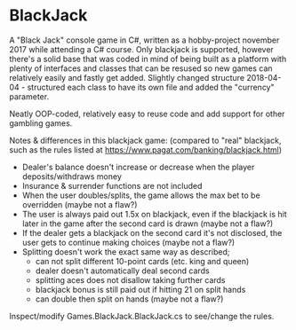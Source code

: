 # BlackJack
A "Black Jack" console game in C#, written as a hobby-project november 2017 while attending a C# course. 
Only blackjack is supported, however there's a solid base that was coded in mind of being built as a platform with plenty of interfaces and classes that can be resused so new games can relatively easily and fastly get added.
Slightly changed structure 2018-04-04 - structured each class to have its own file and added the "currency" parameter.

Neatly OOP-coded, relatively easy to reuse code and add support for other gambling games.

Notes & differences in this blackjack game: (compared to "real" blackjack, such as the rules listed at https://www.pagat.com/banking/blackjack.html)
* Dealer's balance doesn't increase or decrease when the player deposits/withdraws money
* Insurance & surrender functions are not included
* When the user doubles/splits, the game allows the max bet to be overridden (maybe not a flaw?)
* The user is always paid out 1.5x on blackjack, even if the blackjack is hit later in the game after the second card is drawn (maybe not a flaw?)
* If the dealer gets a blackjack on the second card it's not disclosed, the user gets to continue making choices (maybe not a flaw?)
* Splitting doesn't work the exact same way as described; 
  - can not split different 10-point cards (etc. king and queen)
  - dealer doesn't automatically deal second cards
  - splitting aces does not disallow taking further cards
  - blackjack bonus is still paid out if hitting 21 on split hands 
  - can double then split on hands (maybe not a flaw?)

Inspect/modify Games.BlackJack.BlackJack.cs to see/change the rules.
